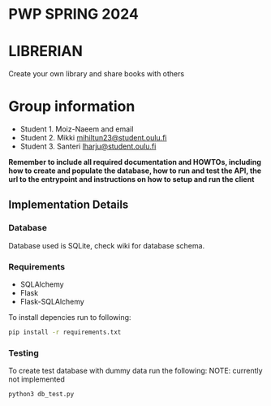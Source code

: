 # PWP SPRING 2024
# LIBRERIAN
Create your own library and share books with others

# Group information
* Student 1. Moiz-Naeem and email
* Student 2. Mikki mihiltun23@student.oulu.fi
* Student 3. Santeri lharju@student.oulu.fi

__Remember to include all required documentation and HOWTOs, including how to create and populate the database, how to run and test the API, the url to the entrypoint and instructions on how to setup and run the client__


## Implementation Details
### Database
Database used is SQLite, check wiki for database schema.

### Requirements
* SQLAlchemy
* Flask
* Flask-SQLAlchemy

To install depencies run to following:
```bash
pip install -r requirements.txt
```
### Testing
To create test database with dummy data run the following:
NOTE: currently not implemented
```
python3 db_test.py
```
